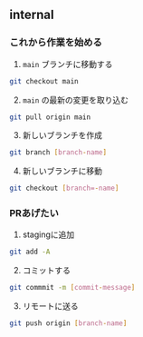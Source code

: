 ## internal

### これから作業を始める

1. `main` ブランチに移動する

```sh
git checkout main
```

2. `main` の最新の変更を取り込む

```sh
git pull origin main
```

3. 新しいブランチを作成

```sh
git branch [branch-name]
```

4. 新しいブランチに移動

```sh
git checkout [branch=-name]
```

### PRあげたい

1. stagingに追加
```sh
git add -A
```

2. コミットする
```sh
git commmit -m [commit-message]
```

3. リモートに送る
```sh
git push origin [branch-name]
```
